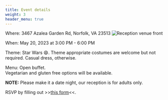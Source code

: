 ```yaml
---
title: Event details
weight: 3
header_menu: true
---
```


Where: 3467 Azalea Garden Rd, Norfolk, VA 23513
![Reception venue front](images/reception-venue-front.jpg)

When: May 20, 2023 at 3:00 PM - 6:00 PM

Theme: Star Wars 😄. Theme appropriate costumes are welcome but not
required. Casual dress, otherwise.

Menu: Open buffet.  
Vegetarian and gluten free options will be available.

**NOTE:** Please make it a date night, our reception is for adults only.

RSVP by filling out >>[this form](https://forms.gle/UfrTuA5M33G7PxLf9)<<.
